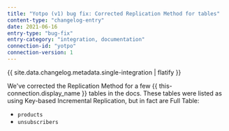 ```yaml
---
title: "Yotpo (v1) bug fix: Corrected Replication Method for tables"
content-type: "changelog-entry"
date: 2021-06-16
entry-type: "bug-fix"
entry-category: "integration, documentation"
connection-id: "yotpo"
connection-version: 1
---
```

{{ site.data.changelog.metadata.single-integration | flatify }}

We've corrected the Replication Method for a few {{ this-connection.display_name }} tables in the docs. These tables were listed as using Key-based Incremental Replication, but in fact are Full Table:

- `products`
- `unsubscribers`
